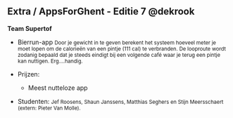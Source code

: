 Extra **/ AppsForGhent - Editie 7 @dekrook</small>**
----------------------------------------------------

**Team Supertof**

- Bierrun-app
  <small>Door je gewicht in te geven berekent het systeem hoeveel meter je moet lopen om de calorieën van een pintje (111 cal) te verbranden. De looproute wordt zodanig bepaald dat je steeds eindigt bij een volgende café waar je terug een pintje kan nuttigen. Erg….handig.</small>

- Prijzen:
  - Meest nutteloze app

- Studenten:
  <small>Jef Roosens, Shaun Janssens, Matthias Seghers en Stijn Meersschaert (extern: Pieter Van Molle).</small>